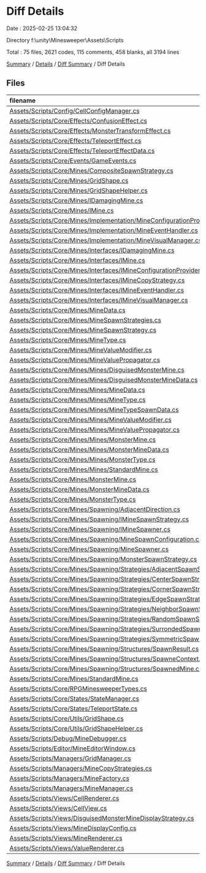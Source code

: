# Diff Details

Date : 2025-02-25 13:04:32

Directory f:\\unity\\Minesweeper\\Assets\\Scripts

Total : 75 files,  2621 codes, 115 comments, 458 blanks, all 3194 lines

[Summary](results.md) / [Details](details.md) / [Diff Summary](diff.md) / Diff Details

## Files
| filename | language | code | comment | blank | total |
| :--- | :--- | ---: | ---: | ---: | ---: |
| [Assets/Scripts/Config/CellConfigManager.cs](/Assets/Scripts/Config/CellConfigManager.cs) | C# | 40 | 0 | 10 | 50 |
| [Assets/Scripts/Core/Effects/ConfusionEffect.cs](/Assets/Scripts/Core/Effects/ConfusionEffect.cs) | C# | 1 | 0 | 0 | 1 |
| [Assets/Scripts/Core/Effects/MonsterTransformEffect.cs](/Assets/Scripts/Core/Effects/MonsterTransformEffect.cs) | C# | 2 | -2 | 0 | 0 |
| [Assets/Scripts/Core/Effects/TeleportEffect.cs](/Assets/Scripts/Core/Effects/TeleportEffect.cs) | C# | 73 | 1 | 9 | 83 |
| [Assets/Scripts/Core/Effects/TeleportEffectData.cs](/Assets/Scripts/Core/Effects/TeleportEffectData.cs) | C# | 15 | 0 | 1 | 16 |
| [Assets/Scripts/Core/Events/GameEvents.cs](/Assets/Scripts/Core/Events/GameEvents.cs) | C# | 5 | 0 | 1 | 6 |
| [Assets/Scripts/Core/Mines/CompositeSpawnStrategy.cs](/Assets/Scripts/Core/Mines/CompositeSpawnStrategy.cs) | C# | -43 | -5 | -7 | -55 |
| [Assets/Scripts/Core/Mines/GridShape.cs](/Assets/Scripts/Core/Mines/GridShape.cs) | C# | -14 | 0 | 0 | -14 |
| [Assets/Scripts/Core/Mines/GridShapeHelper.cs](/Assets/Scripts/Core/Mines/GridShapeHelper.cs) | C# | -131 | -7 | -19 | -157 |
| [Assets/Scripts/Core/Mines/IDamagingMine.cs](/Assets/Scripts/Core/Mines/IDamagingMine.cs) | C# | -5 | 0 | -1 | -6 |
| [Assets/Scripts/Core/Mines/IMine.cs](/Assets/Scripts/Core/Mines/IMine.cs) | C# | -8 | 0 | -1 | -9 |
| [Assets/Scripts/Core/Mines/Implementation/MineConfigurationProvider.cs](/Assets/Scripts/Core/Mines/Implementation/MineConfigurationProvider.cs) | C# | 50 | 2 | 10 | 62 |
| [Assets/Scripts/Core/Mines/Implementation/MineEventHandler.cs](/Assets/Scripts/Core/Mines/Implementation/MineEventHandler.cs) | C# | 65 | 0 | 9 | 74 |
| [Assets/Scripts/Core/Mines/Implementation/MineVisualManager.cs](/Assets/Scripts/Core/Mines/Implementation/MineVisualManager.cs) | C# | 115 | 12 | 19 | 146 |
| [Assets/Scripts/Core/Mines/Interfaces/IDamagingMine.cs](/Assets/Scripts/Core/Mines/Interfaces/IDamagingMine.cs) | C# | 5 | 0 | 1 | 6 |
| [Assets/Scripts/Core/Mines/Interfaces/IMine.cs](/Assets/Scripts/Core/Mines/Interfaces/IMine.cs) | C# | 16 | 0 | 3 | 19 |
| [Assets/Scripts/Core/Mines/Interfaces/IMineConfigurationProvider.cs](/Assets/Scripts/Core/Mines/Interfaces/IMineConfigurationProvider.cs) | C# | 20 | 0 | 3 | 23 |
| [Assets/Scripts/Core/Mines/Interfaces/IMineCopyStrategy.cs](/Assets/Scripts/Core/Mines/Interfaces/IMineCopyStrategy.cs) | C# | 8 | 8 | 1 | 17 |
| [Assets/Scripts/Core/Mines/Interfaces/IMineEventHandler.cs](/Assets/Scripts/Core/Mines/Interfaces/IMineEventHandler.cs) | C# | 12 | 0 | 1 | 13 |
| [Assets/Scripts/Core/Mines/Interfaces/IMineVisualManager.cs](/Assets/Scripts/Core/Mines/Interfaces/IMineVisualManager.cs) | C# | 10 | 0 | 1 | 11 |
| [Assets/Scripts/Core/Mines/MineData.cs](/Assets/Scripts/Core/Mines/MineData.cs) | C# | -205 | -2 | -31 | -238 |
| [Assets/Scripts/Core/Mines/MineSpawnStrategies.cs](/Assets/Scripts/Core/Mines/MineSpawnStrategies.cs) | C# | -89 | -11 | -17 | -117 |
| [Assets/Scripts/Core/Mines/MineSpawnStrategy.cs](/Assets/Scripts/Core/Mines/MineSpawnStrategy.cs) | C# | -19 | -1 | -2 | -22 |
| [Assets/Scripts/Core/Mines/MineType.cs](/Assets/Scripts/Core/Mines/MineType.cs) | C# | -11 | 0 | 0 | -11 |
| [Assets/Scripts/Core/Mines/MineValueModifier.cs](/Assets/Scripts/Core/Mines/MineValueModifier.cs) | C# | -68 | -2 | -12 | -82 |
| [Assets/Scripts/Core/Mines/MineValuePropagator.cs](/Assets/Scripts/Core/Mines/MineValuePropagator.cs) | C# | -68 | -4 | -7 | -79 |
| [Assets/Scripts/Core/Mines/Mines/DisguisedMonsterMine.cs](/Assets/Scripts/Core/Mines/Mines/DisguisedMonsterMine.cs) | C# | 40 | 6 | 9 | 55 |
| [Assets/Scripts/Core/Mines/Mines/DisguisedMonsterMineData.cs](/Assets/Scripts/Core/Mines/Mines/DisguisedMonsterMineData.cs) | C# | 46 | 2 | 7 | 55 |
| [Assets/Scripts/Core/Mines/Mines/MineData.cs](/Assets/Scripts/Core/Mines/Mines/MineData.cs) | C# | 252 | 4 | 41 | 297 |
| [Assets/Scripts/Core/Mines/Mines/MineType.cs](/Assets/Scripts/Core/Mines/Mines/MineType.cs) | C# | 13 | 0 | 0 | 13 |
| [Assets/Scripts/Core/Mines/Mines/MineTypeSpawnData.cs](/Assets/Scripts/Core/Mines/Mines/MineTypeSpawnData.cs) | C# | 224 | 7 | 38 | 269 |
| [Assets/Scripts/Core/Mines/Mines/MineValueModifier.cs](/Assets/Scripts/Core/Mines/Mines/MineValueModifier.cs) | C# | 68 | 2 | 12 | 82 |
| [Assets/Scripts/Core/Mines/Mines/MineValuePropagator.cs](/Assets/Scripts/Core/Mines/Mines/MineValuePropagator.cs) | C# | 69 | 4 | 6 | 79 |
| [Assets/Scripts/Core/Mines/Mines/MonsterMine.cs](/Assets/Scripts/Core/Mines/Mines/MonsterMine.cs) | C# | 206 | 17 | 30 | 253 |
| [Assets/Scripts/Core/Mines/Mines/MonsterMineData.cs](/Assets/Scripts/Core/Mines/Mines/MonsterMineData.cs) | C# | 61 | 0 | 10 | 71 |
| [Assets/Scripts/Core/Mines/Mines/MonsterType.cs](/Assets/Scripts/Core/Mines/Mines/MonsterType.cs) | C# | 30 | 0 | 1 | 31 |
| [Assets/Scripts/Core/Mines/Mines/StandardMine.cs](/Assets/Scripts/Core/Mines/Mines/StandardMine.cs) | C# | 97 | 4 | 11 | 112 |
| [Assets/Scripts/Core/Mines/MonsterMine.cs](/Assets/Scripts/Core/Mines/MonsterMine.cs) | C# | -190 | -16 | -27 | -233 |
| [Assets/Scripts/Core/Mines/MonsterMineData.cs](/Assets/Scripts/Core/Mines/MonsterMineData.cs) | C# | -61 | -12 | -12 | -85 |
| [Assets/Scripts/Core/Mines/MonsterType.cs](/Assets/Scripts/Core/Mines/MonsterType.cs) | C# | -25 | 0 | 0 | -25 |
| [Assets/Scripts/Core/Mines/Spawning/AdjacentDirection.cs](/Assets/Scripts/Core/Mines/Spawning/AdjacentDirection.cs) | C# | 9 | 0 | 0 | 9 |
| [Assets/Scripts/Core/Mines/Spawning/IMineSpawnStrategy.cs](/Assets/Scripts/Core/Mines/Spawning/IMineSpawnStrategy.cs) | C# | 79 | 3 | 17 | 99 |
| [Assets/Scripts/Core/Mines/Spawning/IMineSpawner.cs](/Assets/Scripts/Core/Mines/Spawning/IMineSpawner.cs) | C# | 11 | 1 | 1 | 13 |
| [Assets/Scripts/Core/Mines/Spawning/MineSpawnConfiguration.cs](/Assets/Scripts/Core/Mines/Spawning/MineSpawnConfiguration.cs) | C# | 55 | 0 | 8 | 63 |
| [Assets/Scripts/Core/Mines/Spawning/MineSpawner.cs](/Assets/Scripts/Core/Mines/Spawning/MineSpawner.cs) | C# | 133 | 10 | 21 | 164 |
| [Assets/Scripts/Core/Mines/Spawning/MonsterSpawnStrategy.cs](/Assets/Scripts/Core/Mines/Spawning/MonsterSpawnStrategy.cs) | C# | 37 | 4 | 8 | 49 |
| [Assets/Scripts/Core/Mines/Spawning/Strategies/AdjacentSpawnStrategy.cs](/Assets/Scripts/Core/Mines/Spawning/Strategies/AdjacentSpawnStrategy.cs) | C# | 209 | 8 | 37 | 254 |
| [Assets/Scripts/Core/Mines/Spawning/Strategies/CenterSpawnStrategy.cs](/Assets/Scripts/Core/Mines/Spawning/Strategies/CenterSpawnStrategy.cs) | C# | 45 | 6 | 11 | 62 |
| [Assets/Scripts/Core/Mines/Spawning/Strategies/CornerSpawnStrategy.cs](/Assets/Scripts/Core/Mines/Spawning/Strategies/CornerSpawnStrategy.cs) | C# | 54 | 9 | 11 | 74 |
| [Assets/Scripts/Core/Mines/Spawning/Strategies/EdgeSpawnStrategy.cs](/Assets/Scripts/Core/Mines/Spawning/Strategies/EdgeSpawnStrategy.cs) | C# | 52 | 4 | 11 | 67 |
| [Assets/Scripts/Core/Mines/Spawning/Strategies/NeighborSpawnStrategy.cs](/Assets/Scripts/Core/Mines/Spawning/Strategies/NeighborSpawnStrategy.cs) | C# | 170 | 8 | 31 | 209 |
| [Assets/Scripts/Core/Mines/Spawning/Strategies/RandomSpawnStrategy.cs](/Assets/Scripts/Core/Mines/Spawning/Strategies/RandomSpawnStrategy.cs) | C# | 30 | 0 | 6 | 36 |
| [Assets/Scripts/Core/Mines/Spawning/Strategies/SurrondedSpawnStrategy.cs](/Assets/Scripts/Core/Mines/Spawning/Strategies/SurrondedSpawnStrategy.cs) | C# | 115 | 2 | 24 | 141 |
| [Assets/Scripts/Core/Mines/Spawning/Strategies/SymmetricSpawnStrategy.cs](/Assets/Scripts/Core/Mines/Spawning/Strategies/SymmetricSpawnStrategy.cs) | C# | 172 | 3 | 30 | 205 |
| [Assets/Scripts/Core/Mines/Spawning/Structures/SpawnResult.cs](/Assets/Scripts/Core/Mines/Spawning/Structures/SpawnResult.cs) | C# | 32 | 0 | 4 | 36 |
| [Assets/Scripts/Core/Mines/Spawning/Structures/SpawneContext.cs](/Assets/Scripts/Core/Mines/Spawning/Structures/SpawneContext.cs) | C# | 60 | 0 | 10 | 70 |
| [Assets/Scripts/Core/Mines/Spawning/Structures/SpawnedMine.cs](/Assets/Scripts/Core/Mines/Spawning/Structures/SpawnedMine.cs) | C# | 35 | 1 | 4 | 40 |
| [Assets/Scripts/Core/Mines/StandardMine.cs](/Assets/Scripts/Core/Mines/StandardMine.cs) | C# | -97 | -4 | -11 | -112 |
| [Assets/Scripts/Core/RPGMinesweeperTypes.cs](/Assets/Scripts/Core/RPGMinesweeperTypes.cs) | C# | 13 | 3 | 1 | 17 |
| [Assets/Scripts/Core/States/StateManager.cs](/Assets/Scripts/Core/States/StateManager.cs) | C# | 31 | 3 | 2 | 36 |
| [Assets/Scripts/Core/States/TeleportState.cs](/Assets/Scripts/Core/States/TeleportState.cs) | C# | 111 | 9 | 19 | 139 |
| [Assets/Scripts/Core/Utils/GridShape.cs](/Assets/Scripts/Core/Utils/GridShape.cs) | C# | 14 | 0 | 0 | 14 |
| [Assets/Scripts/Core/Utils/GridShapeHelper.cs](/Assets/Scripts/Core/Utils/GridShapeHelper.cs) | C# | 131 | 7 | 19 | 157 |
| [Assets/Scripts/Debug/MineDebugger.cs](/Assets/Scripts/Debug/MineDebugger.cs) | C# | 8 | -1 | 0 | 7 |
| [Assets/Scripts/Editor/MineEditorWindow.cs](/Assets/Scripts/Editor/MineEditorWindow.cs) | C# | 43 | 6 | 11 | 60 |
| [Assets/Scripts/Managers/GridManager.cs](/Assets/Scripts/Managers/GridManager.cs) | C# | 1 | 0 | -1 | 0 |
| [Assets/Scripts/Managers/MineCopyStrategies.cs](/Assets/Scripts/Managers/MineCopyStrategies.cs) | C# | 45 | 4 | 7 | 56 |
| [Assets/Scripts/Managers/MineFactory.cs](/Assets/Scripts/Managers/MineFactory.cs) | C# | 47 | 1 | 9 | 57 |
| [Assets/Scripts/Managers/MineManager.cs](/Assets/Scripts/Managers/MineManager.cs) | C# | -61 | -10 | 3 | -68 |
| [Assets/Scripts/Views/CellRenderer.cs](/Assets/Scripts/Views/CellRenderer.cs) | C# | 59 | 0 | 8 | 67 |
| [Assets/Scripts/Views/CellView.cs](/Assets/Scripts/Views/CellView.cs) | C# | 38 | 4 | 4 | 46 |
| [Assets/Scripts/Views/DisguisedMonsterMineDisplayStrategy.cs](/Assets/Scripts/Views/DisguisedMonsterMineDisplayStrategy.cs) | C# | 244 | 26 | 40 | 310 |
| [Assets/Scripts/Views/MineDisplayConfig.cs](/Assets/Scripts/Views/MineDisplayConfig.cs) | C# | 15 | 1 | 2 | 18 |
| [Assets/Scripts/Views/MineRenderer.cs](/Assets/Scripts/Views/MineRenderer.cs) | C# | 47 | 0 | 8 | 55 |
| [Assets/Scripts/Views/ValueRenderer.cs](/Assets/Scripts/Views/ValueRenderer.cs) | C# | 28 | 0 | 5 | 33 |

[Summary](results.md) / [Details](details.md) / [Diff Summary](diff.md) / Diff Details